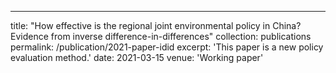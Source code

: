---
title: "How effective is the regional joint environmental policy in China? Evidence from inverse difference-in-differences"
collection: publications
permalink: /publication/2021-paper-idid
excerpt: 'This paper is a new policy evaluation method.'
date: 2021-03-15
venue: 'Working paper'

